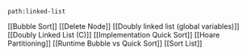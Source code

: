 ```expander
path:linked-list
```
[[Bubble Sort]]
[[Delete Node]]
[[Doubly linked list (global variables)]]
[[Doubly Linked List (C)]]
[[Implementation Quick Sort]]
[[Hoare Partitioning]]
[[Runtime Bubble vs Quick Sort]]
[[Sort List]]
